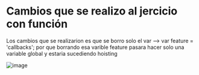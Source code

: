# Cambios que se realizo al jercicio con función 

Los cambios que se realizarion es que se borro solo el var --> var feature = 'callbacks'; por que borrando esa varible feature pasara hacer solo una variable global y estaria sucediendo hoisting

![image](http://i67.tinypic.com/9u9kb9.png})